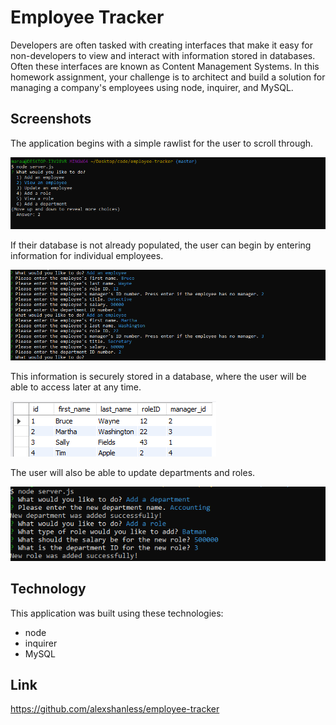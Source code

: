# Employee Tracker   

Developers are often tasked with creating interfaces that make it easy for non-developers to view and interact with information stored in databases. Often these interfaces are known as Content Management Systems. In this homework assignment, your challenge is to architect and build a solution for managing a company's employees using node, inquirer, and MySQL.

## Screenshots

The application begins with a simple rawlist for the user to scroll through.

![](assets/tracker1.png)

If their database is not already populated, the user can begin by entering information for individual employees.

![](assets/tracker2.png)

This information is securely stored in a database, where the user will be able to access later at any time.

![](assets/tracker3.png)

The user will also be able to update departments and roles.

![](assets/tracker5.png)

## Technology

This application was built using these technologies:

- node
- inquirer
- MySQL

## Link

https://github.com/alexshanless/employee-tracker
